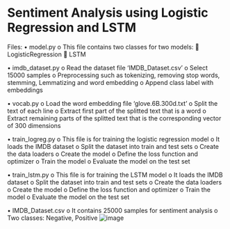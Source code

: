 # Sentiment Analysis using Logistic Regression and LSTM

Files:
•	model.py
o	This file contains two classes for two models: 
	LogisticRegression 
	LSTM

•	imdb_dataset.py
o	Read the dataset file ‘IMDB_Dataset.csv’ 
o	Select 15000 samples
o	Preprocessing such as tokenizing, removing stop words, stemming, Lemmatizing and word embedding
o	Append class label with embeddings

•	vocab.py
o	Load the word embedding file ‘glove.6B.300d.txt’
o	Split the text of each line 
o	Extract first part of the splitted text that is a word
o	Extract remaining parts of the splitted text that is the corresponding vector of 300 dimensions

•	train_logreg.py
o	This file is for training the logistic regression model
o	It loads the IMDB dataset
o	Split the dataset into train and test sets
o	Create the data loaders
o	Create the model
o	Define the loss function and optimizer
o	Train the model
o	Evaluate the model on the test set

•	train_lstm.py
o	This file is for training the LSTM model
o	It loads the IMDB dataset
o	Split the dataset into train and test sets
o	Create the data loaders
o	Create the model
o	Define the loss function and optimizer
o	Train the model
o	Evaluate the model on the test set

•	IMDB_Dataset.csv
o	It contains 25000 samples for sentiment analysis
o	Two classes: Negative, Positive
![image](https://github.com/alshahriarrubel/Sentiment-Analysis-using-Logistic-Regression-and-LSTM/assets/24860187/d2127fd7-3133-432e-a79c-cf693ccecead)
